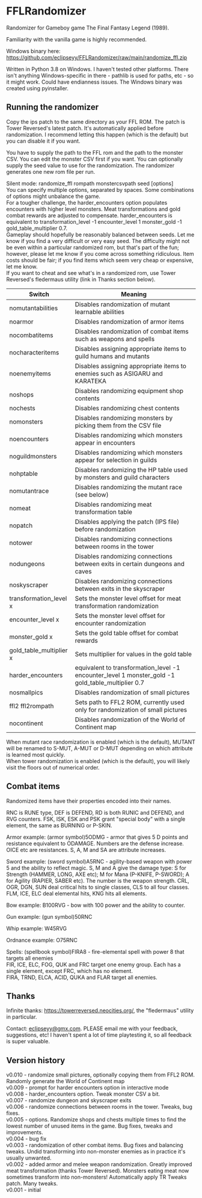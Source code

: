 # FFLRandomizer
Randomizer for Gameboy game The Final Fantasy Legend (1989).

Familiarity with the vanilla game is highly recommended.

Windows binary here: https://github.com/eclipseyy/FFLRandomizer/raw/main/randomize_ffl.zip

Written in Python 3.8 on Windows. I haven't tested other platforms. There isn't anything Windows-specific in there - pathlib is used for paths, etc - so it might work. Could have endianness issues. The Windows binary was created using pyinstaller.<br/>

## Running the randomizer

Copy the ips patch to the same directory as your FFL ROM. The patch is Tower Reversed's latest patch. It's automatically applied before randomization. I recommend letting this happen (which is the default) but you can disable it if you want.

You have to supply the path to the FFL rom and the path to the monster CSV. You can edit the monster CSV first if you want. You can optionally supply the seed value to use for the randomization. The randomizer generates one new rom file per run.

Silent mode: randomize_ffl rompath monstercsvpath seed \[options\]<br/>
You can specify multiple options, separated by spaces. Some combinations of options might unbalance the game.<br/>
For a tougher challenge, the harder_encounters option populates encounters with higher level monsters. Meat transformations and gold combat rewards are adjusted to compensate. harder_encounters is equivalent to transformation_level -1 encounter_level 1 monster_gold -1 gold_table_multiplier 0.7.<br/>
Gameplay should hopefully be reasonably balanced between seeds. Let me know if you find a very difficult or very easy seed. The difficulty might not be even within a particular randomized rom, but that's part of the fun; however, please let me know if you come across something ridiculous. Item costs should be fair; if you find items which seem very cheap or expensive, let me know.<br/>
If you want to cheat and see what's in a randomized rom, use Tower Reversed's fledermaus utility (link in Thanks section below).<br/>

| Switch                  | Meaning                                                                                           |
|-------------------------|---------------------------------------------------------------------------------------------------|
| nomutantabilities       | Disables randomization of mutant learnable abilities                                              |
| noarmor                 | Disables randomization of armor items                                                             |
| nocombatitems           | Disables randomization of combat items such as weapons and spells                                 |
| nocharacteritems        | Disables assigning appropriate items to guild humans and mutants                                  |
| noenemyitems            | Disables assigning appropriate items to enemies such as ASIGARU and KARATEKA                      |
| noshops                 | Disables randomizing equipment shop contents                                                      |
| nochests                | Disables randomizing chest contents                                                               |
| nomonsters              | Disables randomizing monsters by picking them from the CSV file                                   |
| noencounters            | Disables randomizing which monsters appear in encounters                                          |
| noguildmonsters         | Disables randomizing which monsters appear for selection in guilds                                |
| nohptable               | Disables randomizing the HP table used by monsters and guild characters                           |
| nomutantrace            | Disables randomizing the mutant race (see below)                                                  |
| nomeat                  | Disables randomizing meat transformation table                                                    |
| nopatch                 | Disables applying the patch (IPS file) before randomization                                       |
| notower                 | Disables randomizing connections between rooms in the tower                                       |
| nodungeons              | Disables randomizing connections between exits in certain dungeons and caves                      |
| noskyscraper            | Disables randomizing connections between exits in the skyscraper                                  |
| transformation_level x  | Sets the monster level offset for meat transformation randomization                               |
| encounter_level x       | Sets the monster level offset for encounter randomization                                         |
| monster_gold x          | Sets the gold table offset for combat rewards                                                     |
| gold_table_multiplier x | Sets multiplier for values in the gold table                                                      |
| harder_encounters       | equivalent to transformation_level -1 encounter_level 1 monster_gold -1 gold_table_multiplier 0.7 |
| nosmallpics             | Disables randomization of small pictures                                                          |
| ffl2 ffl2rompath        | Sets path to FFL2 ROM, currently used only for randomization of small pictures                    |
| nocontinent             | Disables randomization of the World of Continent map                                              |

When mutant race randomization is enabled (which is the default), MUTANT will be renamed to S-MUT, A-MUT or D-MUT depending on which attribute is learned most quickly.<br/>
When tower randomization is enabled (which is the default), you will likely visit the floors out of numerical order.

## Combat items

Randomized items have their properties encoded into their names.

RNC is RUNE type, DEF is DEFEND, RD is both RUNIC and DEFEND, and RVG counters. FSK, ISK, ESK and PSK grant "special body" with a single element, the same as BURNING or P-SKIN.

Armor example: (armor symbol)5ODMG - armor that gives 5 D points and resistance equivalent to ODAMAGE.
Numbers are the defense increase. OICE etc are resistances. S, A, M and SA are attribute increases.

Sword example: (sword symbol)A5RNC - agility-based weapon with power 5 and the ability to reflect magic.
S, M and A give the damage type: S for Strength (HAMMER, LONG, AXE etc); M for Mana (P-KNIFE, P-SWORD); A for Agility (RAPIER, SABER etc). The number is the weapon strength. CRL, OGR, DGN, SUN deal critical hits to single classes, CLS to all four classes. FLM, ICE, ELC deal elemental hits, KNG hits all elements.

Bow example: B100RVG - bow with 100 power and the ability to counter.

Gun example: (gun symbol)50RNC

Whip example: W45RVG

Ordnance example: O75RNC

Spells: (spellbook symbol)FIRA8 - fire-elemental spell with power 8 that targets all enemies<br/>
FIR, ICE, ELC, FOG, QUK and FRC target one enemy group. Each has a single element, except FRC, which has no element.<br/>
FIRA, TRND, ELCA, ACID, QUKA and FLAR target all enemies.<br/>

## Thanks

Infinite thanks: https://towerreversed.neocities.org/, the "fledermaus" utility in particular.

Contact: eclipseyy@gmx.com. PLEASE email me with your feedback, suggestions, etc! I haven't spent a lot of time playtesting it, so all feedback is super valuable.

## Version history

v0.010 - randomize small pictures, optionally copying them from FFL2 ROM. Randomly generate the World of Continent map<br/>
v0.009 - prompt for harder encounters option in interactive mode<br/>
v0.008 - harder_encounters option. Tweak monster CSV a bit.<br/>
v0.007 - randomize dungeon and skyscraper exits<br/>
v0.006 - randomize connections between rooms in the tower. Tweaks, bug fixes.<br/>
v0.005 - options. Randomize shops and chests multiple times to find the lowest number of unused items in the game. Bug fixes, tweaks and improvements.<br/>
v0.004 - bug fix<br/>
v0.003 - randomization of other combat items. Bug fixes and balancing tweaks. Undid transforming into non-monster enemies as in practice it's usually unwanted.<br/>
v0.002 - added armor and melee weapon randomization. Greatly improved meat transformation (thanks Tower Reversed). Monsters eating meat now sometimes transform into non-monsters! Automatically apply TR Tweaks patch. Many tweaks.<br/>
v0.001 - initial<br/>
